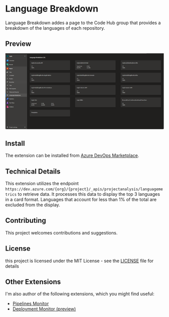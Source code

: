 # Language Breakdown
Language Breakdown addes a page to the Code Hub group that provides a breakdown of the languages of each repository.

## Preview
![](https://github.com/danilocolombi/language-breakdown/blob/main/documentation/images/extension-preview.png?raw=true)

## Install
The extension can be installed from [Azure DevOps Marketplace](https://marketplace.visualstudio.com/items?itemName=danilocolombi.language-breakdown).

## Technical Details
This extension utilizes the endpoint `https://dev.azure.com/{org}/{project}/_apis/projectanalysis/languagemetrics` to retrieve data. It processes this data to display the top 3 languages in a card format. Languages that account for less than 1% of the total are excluded from the display.

## Contributing
This project welcomes contributions and suggestions.

## License
this project is licensed under the MIT License - see the [LICENSE](LICENSE) file for details

## Other Extensions
I'm also author of the following extensions, which you might find useful:
- [Pipelines Monitor](https://marketplace.visualstudio.com/items?itemName=danilocolombi.pipelines-monitor)
- [Deployment Monitor (preview)](https://marketplace.visualstudio.com/items?itemName=danilocolombi.deployment-monitor)
